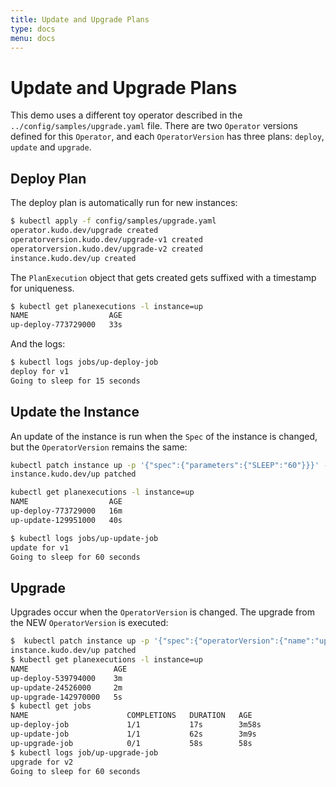 ```yaml
---
title: Update and Upgrade Plans
type: docs
menu: docs
---
```


# Update and Upgrade Plans


This demo uses a different toy operator described in the `../config/samples/upgrade.yaml` file. There are two `Operator` versions defined for this `Operator`, and each `OperatorVersion` has three plans: `deploy`, `update` and `upgrade`.


## Deploy Plan

The deploy plan is automatically run for new instances:

```bash
$ kubectl apply -f config/samples/upgrade.yaml
operator.kudo.dev/upgrade created
operatorversion.kudo.dev/upgrade-v1 created
operatorversion.kudo.dev/upgrade-v2 created
instance.kudo.dev/up created
```

The `PlanExecution` object that gets created gets suffixed with a timestamp for uniqueness.

```bash
$ kubectl get planexecutions -l instance=up
NAME                  AGE
up-deploy-773729000   33s
```

And the logs:

```bash
$ kubectl logs jobs/up-deploy-job
deploy for v1
Going to sleep for 15 seconds
```

## Update the Instance

An update of the instance is run when the `Spec` of the instance is changed, but the `OperatorVersion` remains the same:

```bash
kubectl patch instance up -p '{"spec":{"parameters":{"SLEEP":"60"}}}' --type=merge
instance.kudo.dev/up patched
```

```bash
kubectl get planexecutions -l instance=up
NAME                  AGE
up-deploy-773729000   16m
up-update-129951000   40s
```

```bash
$ kubectl logs jobs/up-update-job
update for v1
Going to sleep for 60 seconds
```

## Upgrade

Upgrades occur when the `OperatorVersion` is changed. The upgrade from the NEW `OperatorVersion` is executed:


```bash
$  kubectl patch instance up -p '{"spec":{"operatorVersion":{"name":"upgrade-v2"}}}' --type=merge
instance.kudo.dev/up patched
$ kubectl get planexecutions -l instance=up
NAME                   AGE
up-deploy-539794000    3m
up-update-24526000     2m
up-upgrade-142970000   5s
$ kubectl get jobs
NAME                      COMPLETIONS   DURATION   AGE
up-deploy-job             1/1           17s        3m58s
up-update-job             1/1           62s        3m9s
up-upgrade-job            0/1           58s        58s
$ kubectl logs job/up-upgrade-job
upgrade for v2
Going to sleep for 60 seconds
```
